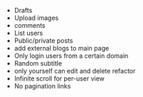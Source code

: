- Drafts
- Upload images
- comments
- List users
- Public/private posts
- add external blogs to main page
- Only login users from a certain domain
- Random subtitle
- only yourself can edit and delete refactor
- Infinite scroll for per-user view
- No pagination links
